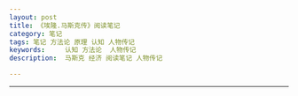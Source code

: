 ```yaml
---
layout: post  
title: 《埃隆.马斯克传》阅读笔记
category: 笔记
tags: 笔记 方法论 原理 认知 人物传记
keywords:     认知 方法论  人物传记
description:  马斯克 经济 阅读笔记 人物传记

---
```




---
